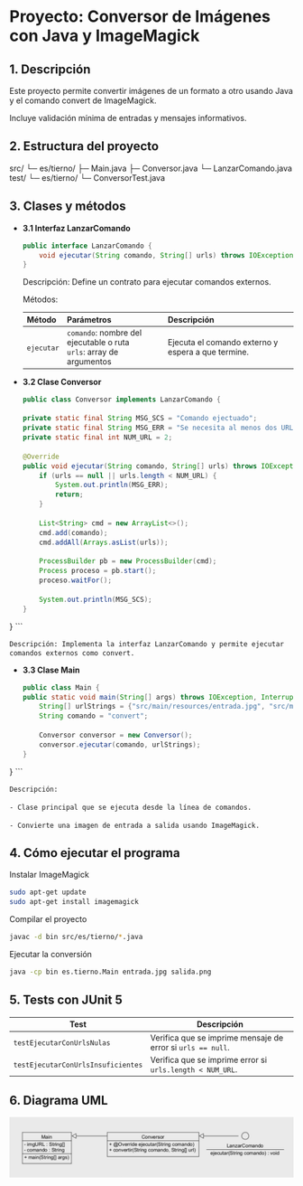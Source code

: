 # Proyecto: Conversor de Imágenes con Java y ImageMagick

## 1. Descripción

Este proyecto permite convertir imágenes de un formato a otro usando Java y el comando convert de ImageMagick.

Incluye validación mínima de entradas y mensajes informativos.

## 2. Estructura del proyecto

src/
 └─ es/tierno/
      ├─ Main.java
      ├─ Conversor.java
      └─ LanzarComando.java
test/
 └─ es/tierno/
      └─ ConversorTest.java

## 3. Clases y métodos

- **3.1 Interfaz LanzarComando**
    ```java
    public interface LanzarComando {
        void ejecutar(String comando, String[] urls) throws IOException, InterruptedException;
    }
    ```


    Descripción: Define un contrato para ejecutar comandos externos.

    Métodos:

    | Método     | Parámetros                                                             | Descripción                                        |
    | ---------- | ---------------------------------------------------------------------- | -------------------------------------------------- |
    | `ejecutar` | `comando`: nombre del ejecutable o ruta<br>`urls`: array de argumentos | Ejecuta el comando externo y espera a que termine. |

- **3.2 Clase Conversor**

    ```java
    public class Conversor implements LanzarComando {

    private static final String MSG_SCS = "Comando ejectuado";
    private static final String MSG_ERR = "Se necesita al menos dos URL para ejecutar";
    private static final int NUM_URL = 2;

    @Override
    public void ejecutar(String comando, String[] urls) throws IOException, InterruptedException {
        if (urls == null || urls.length < NUM_URL) {
            System.out.println(MSG_ERR);
            return;
        }

        List<String> cmd = new ArrayList<>();
        cmd.add(comando);
        cmd.addAll(Arrays.asList(urls));

        ProcessBuilder pb = new ProcessBuilder(cmd);
        Process proceso = pb.start();
        proceso.waitFor();

        System.out.println(MSG_SCS);
    }
}
    ```


    Descripción: Implementa la interfaz LanzarComando y permite ejecutar comandos externos como convert.

- **3.3 Clase Main**
    ```java
    public class Main {
    public static void main(String[] args) throws IOException, InterruptedException{
        String[] urlStrings = {"src/main/resources/entrada.jpg", "src/main/resources/salida.png"};
        String comando = "convert";

        Conversor conversor = new Conversor();
        conversor.ejecutar(comando, urlStrings);
    }
}
    ```


    Descripción:

    - Clase principal que se ejecuta desde la línea de comandos.

    - Convierte una imagen de entrada a salida usando ImageMagick.

## 4. Cómo ejecutar el programa

Instalar ImageMagick

```bash
sudo apt-get update
sudo apt-get install imagemagick
```

Compilar el proyecto

```bash
javac -d bin src/es/tierno/*.java
```

Ejecutar la conversión

```bash
java -cp bin es.tierno.Main entrada.jpg salida.png
```

## 5. Tests con JUnit 5

| Test                               | Descripción                                                                              |
| ---------------------------------- | ---------------------------------------------------------------------------------------- |
| `testEjecutarConUrlsNulas`         | Verifica que se imprime mensaje de error si `urls == null`.                              |
| `testEjecutarConUrlsInsuficientes` | Verifica que se imprime error si `urls.length < NUM_URL`.                                |

## 6. Diagrama UML

![Diagrama UML](src/main/resources/entrada.jpg)
